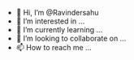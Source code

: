 - 👋 Hi, I’m @Ravindersahu
- 👀 I’m interested in ...
- 🌱 I’m currently learning ...
- 💞️ I’m looking to collaborate on ...
- 📫 How to reach me ...

<!---
Ravindersahu/Ravindersahu is a ✨ special ✨ repository because its `README.md` (this file) appears on your GitHub profile.
You can click the Preview link to take a look at your changes.
--->

